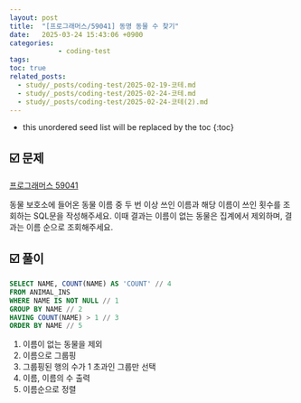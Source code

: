 ```yaml
---
layout: post
title:  "[프로그래머스/59041] 동명 동물 수 찾기"
date:   2025-03-24 15:43:06 +0900
categories: 
            - coding-test
tags:        
toc: true
related_posts:
  - study/_posts/coding-test/2025-02-19-코테.md
  - study/_posts/coding-test/2025-02-24-코테.md
  - study/_posts/coding-test/2025-02-24-코테(2).md
---
```

* this unordered seed list will be replaced by the toc
{:toc}

## ☑️ 문제

[프로그래머스 59041](https://school.programmers.co.kr/learn/courses/30/lessons/59041)

동물 보호소에 들어온 동물 이름 중 두 번 이상 쓰인 이름과 해당 이름이 쓰인 횟수를 조회하는 SQL문을 작성해주세요. 이때 결과는 이름이 없는 동물은 집계에서 제외하며, 결과는 이름 순으로 조회해주세요.

## ☑️ 풀이

```sql
SELECT NAME, COUNT(NAME) AS 'COUNT' // 4
FROM ANIMAL_INS
WHERE NAME IS NOT NULL // 1
GROUP BY NAME // 2
HAVING COUNT(NAME) > 1 // 3
ORDER BY NAME // 5
```
1. 이름이 없는 동물을 제외
2. 이름으로 그룹핑
3. 그룹핑된 행의 수가 1 초과인 그룹만 선택
4. 이름, 이름의 수 출력
5. 이름순으로 정렬